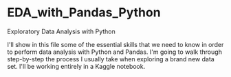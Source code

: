 # EDA_with_Pandas_Python
Exploratory Data Analysis with Python

I'll show in this file some of the essential skills that we need to know in order to perform data analysis with Python and Pandas.
I'm going to walk through step-by-step the process I usually take when exploring a brand new data set.
I'll be working entirely in a Kaggle notebook. 
